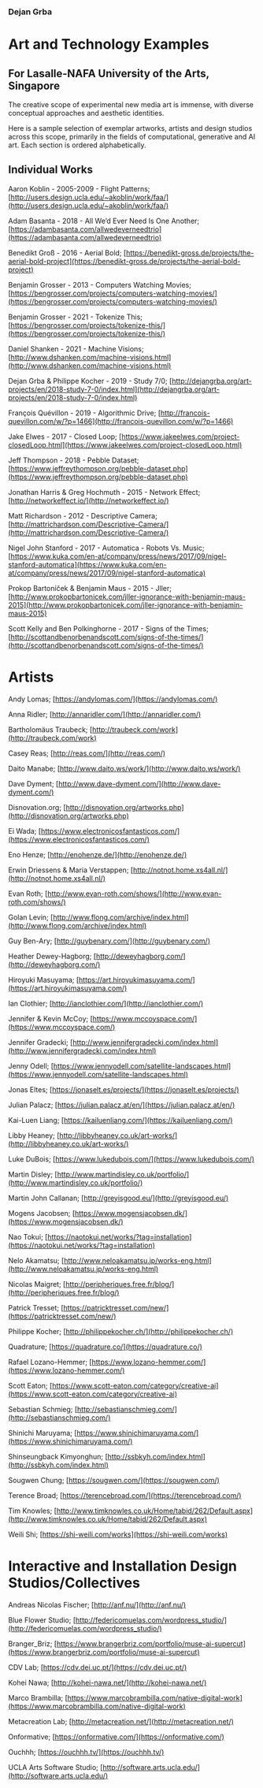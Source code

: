 
### Dejan Grba
# Art and Technology Examples
## For Lasalle-NAFA University of the Arts, Singapore
The creative scope of experimental new media art is immense, with diverse conceptual approaches and aesthetic identities.

Here is a sample selection of exemplar artworks, artists and design studios across this scope, primarily in the fields of computational, generative and AI art. Each section is ordered alphabetically.

## Individual Works
Aaron Koblin - 2005-2009 - Flight Patterns; [http://users.design.ucla.edu/~akoblin/work/faa/](http://users.design.ucla.edu/~akoblin/work/faa/)

Adam Basanta - 2018 - All We’d Ever Need Is One Another; [https://adambasanta.com/allwedeverneedtrio](https://adambasanta.com/allwedeverneedtrio)

Benedikt Groß - 2016 - Aerial Bold; [https://benedikt-gross.de/projects/the-aerial-bold-project](https://benedikt-gross.de/projects/the-aerial-bold-project)

Benjamin Grosser - 2013 - Computers Watching Movies; [https://bengrosser.com/projects/computers-watching-movies/](https://bengrosser.com/projects/computers-watching-movies/)

Benjamin Grosser - 2021 - Tokenize This; [https://bengrosser.com/projects/tokenize-this/](https://bengrosser.com/projects/tokenize-this/)

Daniel Shanken - 2021 - Machine Visions; [http://www.dshanken.com/machine-visions.html](http://www.dshanken.com/machine-visions.html)

Dejan Grba & Philippe Kocher - 2019 - Study 7/0; [http://dejangrba.org/art-projects/en/2018-study-7-0/index.html](http://dejangrba.org/art-projects/en/2018-study-7-0/index.html)

François Quévillon - 2019 - Algorithmic Drive; [http://francois-quevillon.com/w/?p=1466](http://francois-quevillon.com/w/?p=1466)

Jake Elwes - 2017 - Closed Loop; [https://www.jakeelwes.com/project-closedLoop.html](https://www.jakeelwes.com/project-closedLoop.html)

Jeff Thompson - 2018 - Pebble Dataset; [https://www.jeffreythompson.org/pebble-dataset.php](https://www.jeffreythompson.org/pebble-dataset.php)

Jonathan Harris & Greg Hochmuth - 2015 - Network Effect; [http://networkeffect.io/](http://networkeffect.io/)

Matt Richardson - 2012 - Descriptive Camera; [http://mattrichardson.com/Descriptive-Camera/](http://mattrichardson.com/Descriptive-Camera/)

Nigel John Stanford - 2017 - Automatica - Robots Vs. Music; [https://www.kuka.com/en-at/company/press/news/2017/09/nigel-stanford-automatica](https://www.kuka.com/en-at/company/press/news/2017/09/nigel-stanford-automatica)

Prokop Bartoníček & Benjamin Maus - 2015 - Jller; [http://www.prokopbartonicek.com/jller-ignorance-with-benjamin-maus-2015](http://www.prokopbartonicek.com/jller-ignorance-with-benjamin-maus-2015)

Scott Kelly and Ben Polkinghorne - 2017 - Signs of the Times; [http://scottandbenorbenandscott.com/signs-of-the-times/](http://scottandbenorbenandscott.com/signs-of-the-times/)

# Artists
Andy Lomas; [https://andylomas.com/](https://andylomas.com/)

Anna Ridler; [http://annaridler.com/](http://annaridler.com/)

Bartholomäus Traubeck; [http://traubeck.com/work](http://traubeck.com/work)

Casey Reas; [http://reas.com/](http://reas.com/)

Daito Manabe; [http://www.daito.ws/work/](http://www.daito.ws/work/)

Dave Dyment; [http://www.dave-dyment.com/](http://www.dave-dyment.com/)

Disnovation.org; [http://disnovation.org/artworks.php](http://disnovation.org/artworks.php)

Ei Wada; [https://www.electronicosfantasticos.com/](https://www.electronicosfantasticos.com/)

Eno Henze; [http://enohenze.de/](http://enohenze.de/)

Erwin Driessens & Maria Verstappen; [http://notnot.home.xs4all.nl/](http://notnot.home.xs4all.nl/)

Evan Roth; [http://www.evan-roth.com/shows/](http://www.evan-roth.com/shows/)

Golan Levin; [http://www.flong.com/archive/index.html](http://www.flong.com/archive/index.html)

Guy Ben-Ary; [http://guybenary.com/](http://guybenary.com/)

Heather Dewey-Hagborg; [http://deweyhagborg.com/](http://deweyhagborg.com/)

Hiroyuki Masuyama; [https://art.hiroyukimasuyama.com/](https://art.hiroyukimasuyama.com/)

Ian Clothier; [http://ianclothier.com/](http://ianclothier.com/)

Jennifer & Kevin McCoy; [https://www.mccoyspace.com/](https://www.mccoyspace.com/)

Jennifer Gradecki; [http://www.jennifergradecki.com/index.html](http://www.jennifergradecki.com/index.html)

Jenny Odell; [https://www.jennyodell.com/satellite-landscapes.html](https://www.jennyodell.com/satellite-landscapes.html)

Jonas Eltes; [https://jonaselt.es/projects/](https://jonaselt.es/projects/)

Julian Palacz; [https://julian.palacz.at/en/](https://julian.palacz.at/en/)

Kai-Luen Liang; [https://kailuenliang.com/](https://kailuenliang.com/)

Libby Heaney; [http://libbyheaney.co.uk/art-works/](http://libbyheaney.co.uk/art-works/)

Luke DuBois; [https://www.lukedubois.com/](https://www.lukedubois.com/)

Martin Disley; [http://www.martindisley.co.uk/portfolio/](http://www.martindisley.co.uk/portfolio/)

Martin John Callanan; [http://greyisgood.eu/](http://greyisgood.eu/)

Mogens Jacobsen; [https://www.mogensjacobsen.dk/](https://www.mogensjacobsen.dk/)

Nao Tokui; [https://naotokui.net/works/?tag=installation](https://naotokui.net/works/?tag=installation)

Nelo Akamatsu; [http://www.neloakamatsu.jp/works-eng.html](http://www.neloakamatsu.jp/works-eng.html)

Nicolas Maigret; [http://peripheriques.free.fr/blog/](http://peripheriques.free.fr/blog/)

Patrick Tresset; [https://patricktresset.com/new/](https://patricktresset.com/new/)

Philippe Kocher; [http://philippekocher.ch/](http://philippekocher.ch/)

Quadrature; [https://quadrature.co/](https://quadrature.co/)

Rafael Lozano-Hemmer; [https://www.lozano-hemmer.com/](https://www.lozano-hemmer.com/)

Scott Eaton; [https://www.scott-eaton.com/category/creative-ai](https://www.scott-eaton.com/category/creative-ai)

Sebastian Schmieg; [http://sebastianschmieg.com/](http://sebastianschmieg.com/)

Shinichi Maruyama; [https://www.shinichimaruyama.com/](https://www.shinichimaruyama.com/)

Shinseungback Kimyonghun; [http://ssbkyh.com/index.html](http://ssbkyh.com/index.html)

Sougwen Chung; [https://sougwen.com/](https://sougwen.com/)

Terence Broad; [https://terencebroad.com/](https://terencebroad.com/)

Tim Knowles; [http://www.timknowles.co.uk/Home/tabid/262/Default.aspx](http://www.timknowles.co.uk/Home/tabid/262/Default.aspx)

Weili Shi; [https://shi-weili.com/works](https://shi-weili.com/works)

# Interactive and Installation Design Studios/Collectives
Andreas Nicolas Fischer; [http://anf.nu/](http://anf.nu/)

Blue Flower Studio; [http://federicomuelas.com/wordpress_studio/](http://federicomuelas.com/wordpress_studio/)

Branger_Briz; [https://www.brangerbriz.com/portfolio/muse-ai-supercut](https://www.brangerbriz.com/portfolio/muse-ai-supercut)

CDV Lab; [https://cdv.dei.uc.pt/](https://cdv.dei.uc.pt/)

Kohei Nawa; [http://kohei-nawa.net/](http://kohei-nawa.net/)

Marco Brambilla; [https://www.marcobrambilla.com/native-digital-work](https://www.marcobrambilla.com/native-digital-work)

Metacreation Lab; [http://metacreation.net/](http://metacreation.net/)

Onformative; [https://onformative.com/](https://onformative.com/)

Ouchhh; [https://ouchhh.tv/](https://ouchhh.tv/)

UCLA Arts Software Studio; [http://software.arts.ucla.edu/](http://software.arts.ucla.edu/)
